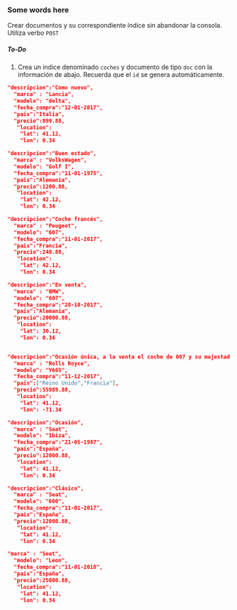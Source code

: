 ### Some words here
Crear documentos y su correspondiente índice sin abandonar la consola. Utiliza verbo `POST`

##### To-Do
1. Crea un indice denominado `coches` y documento de tipo `doc` con la información de abajo. Recuerda que el `id` se genera automáticamente.

```json
"descripcion":"Como nuevo",
  "marca" : "Lancia",
  "modelo": "delta",
  "fecha_compra":"12-01-2017",
  "pais":"Italia",
  "precio":899.88,
   "location":  
    "lat": 41.12,
    "lon": 0.34
```
```json
"descripcion":"Buen estado",
  "marca" : "VolksWagen",
  "modelo": "Golf I",
  "fecha_compra":"11-01-1975",
  "pais":"Alemania",
  "precio":1200.88,
   "location":  
    "lat": 42.12,
    "lon": 0.34 
```
```json
"descripcion":"Coche francés",
  "marca" : "Peugeot",
  "modelo": "607",
  "fecha_compra":"11-01-2017",
  "pais":"Francia",
  "precio":240.88,
   "location": 
    "lat": 42.12,
    "lon": 0.34
```
```json
"descripcion":"En venta",
  "marca" : "BMW",
  "modelo": "607",
  "fecha_compra":"28-10-2017",
  "pais":"Alemania",
  "precio":20000.88,
   "location":  
    "lat": 30.12,
    "lon": 0.34
```
```json

"descripcion":"Ocasión única, a la venta el coche de 007 y su majestad la reina de Inglaterra",
  "marca" : "Rolls Royce",
  "modelo": "Y665",
  "fecha_compra":"11-12-2017",
  "pais":["Reino Unido","Francia"],
  "precio":55989.88,
   "location": 
    "lat": 41.12,
    "lon": -71.34
```
```json
"descripcion":"Ocasión",
  "marca" : "Seat",
  "modelo": "Ibiza",
  "fecha_compra":"21-05-1987",
  "pais":"España",
  "precio":12000.88,
   "location": 
    "lat": 41.12,
    "lon": 0.34
````
```json
"descripcion":"Clásico",
  "marca" : "Seat",
  "modelo": "600",
  "fecha_compra":"11-01-2017",
  "pais":"España",
  "precio":12000.88,
   "location": 
    "lat": 41.12,
    "lon": 0.34
````
```json
"marca" : "Seat",
  "modelo": "Leon",
  "fecha_compra":"11-01-2018",
  "pais":"España",
  "precio":25000.88,
   "location":  
    "lat": 41.12,
    "lon": 0.34
```
